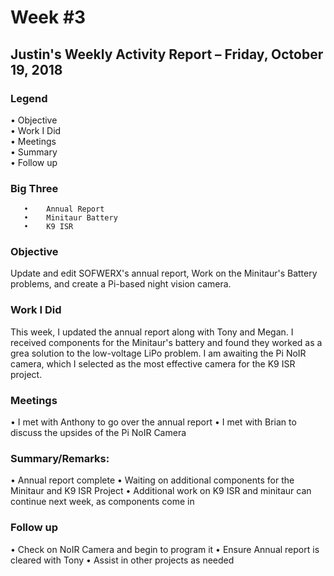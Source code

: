 # Week #3

## Justin's Weekly Activity Report – Friday, October 19, 2018

### Legend

   •	Objective  
   •	Work I Did  
   •	Meetings  
   •	Summary  
   •	Follow up  

### Big Three
```
   •	Annual Report
   •	Minitaur Battery
   •	K9 ISR
```

### Objective
  Update and edit SOFWERX's annual report, Work on the Minitaur's Battery problems, and create a Pi-based night vision camera.

### Work I Did
   This week, I updated the annual report along with Tony and Megan. I received components for the Minitaur's battery and found they worked
   as a grea solution to the low-voltage LiPo problem. I am awaiting the Pi NoIR camera, which I selected as the most effective camera
   for the K9 ISR project. 

### Meetings
   •	I met with Anthony to go over the annual report
   •	I met with Brian to discuss the upsides of the Pi NoIR Camera

### Summary/Remarks:
   •	Annual report complete
   •	Waiting on additional components for the Minitaur and K9 ISR Project
   •	Additional work on K9 ISR and minitaur can continue next week, as components come in

### Follow up
   •	Check on NoIR Camera and begin to program it
   •	Ensure Annual report is cleared with Tony
   •	Assist in other projects as needed 
